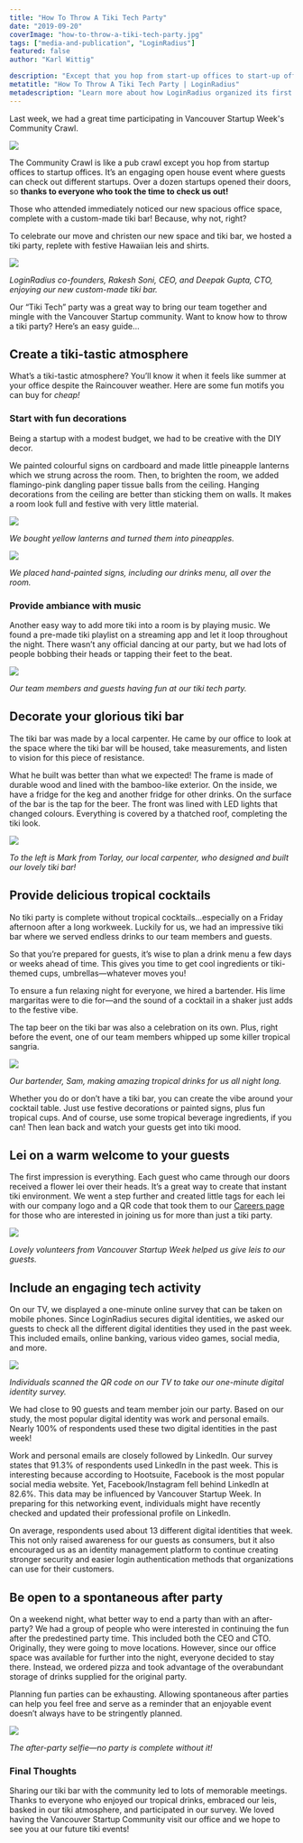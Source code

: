 ```yaml
---
title: "How To Throw A Tiki Tech Party"
date: "2019-09-20"
coverImage: "how-to-throw-a-tiki-tech-party.jpg"
tags: ["media-and-publication", "LoginRadius"]
featured: false 
author: "Karl Wittig"

description: "Except that you hop from start-up offices to start-up offices, Neighborhood Crawl is like a pub crawl. It's an interesting open house event where tourists can check out various start-ups. More than a dozen startups have opened their doors, so thank you to anyone who has taken the time to check us out!"
metatitle: "How To Throw A Tiki Tech Party | LoginRadius"
metadescription: "Learn more about how LoginRadius organized its first Tiki Tech Party successfully in it's Vancouver office despite the Raincouver weather."
---
```


Last week, we had a great time participating in Vancouver Startup Week's Community Crawl. 

![](VWS-V01.03_LinkedIn-1-1200x627-1-1024x536.png)

The Community Crawl is like a pub crawl except you hop from startup offices to startup offices. It’s an engaging open house event where guests can check out different startups. Over a dozen startups opened their doors, so **thanks to everyone who took the time to check us out!** 

Those who attended immediately noticed our new spacious office space, complete with a custom-made tiki bar! Because, why not, right?

To celebrate our move and christen our new space and tiki bar, we hosted a tiki party, replete with festive Hawaiian leis and shirts. 

![](IMG_1257a-1-1024x658.jpg)

_LoginRadius co-founders, Rakesh Soni, CEO, and Deepak Gupta, CTO, enjoying our new custom-made tiki bar._ 

Our “Tiki Tech” party was a great way to bring our team together and mingle with the Vancouver Startup community. Want to know how to throw a tiki party? Here’s an easy guide…

## Create a tiki-tastic atmosphere

What’s a tiki-tastic atmosphere? You’ll know it when it feels like summer at your office despite the Raincouver weather. Here are some fun motifs you can buy for _cheap!_

### Start with fun decorations

Being a startup with a modest budget, we had to be creative with the DIY decor. 

We painted colourful signs on cardboard and made little pineapple lanterns which we strung across the room. Then, to brighten the room, we added flamingo-pink dangling paper tissue balls from the ceiling. Hanging decorations from the ceiling are better than sticking them on walls. It makes a room look full and festive with very little material.

![](IMG_1132a-1024x658.jpg)

_We bought yellow lanterns and turned them into pineapples._ 

![](IMG_1215a-1-1024x658.jpg)

_We placed hand-painted signs, including our drinks menu, all over the room._

### Provide ambiance with music

Another easy way to add more tiki into a room is by playing music. We found a pre-made tiki playlist on a streaming app and let it loop throughout the night. There wasn’t any official dancing at our party, but we had lots of people bobbing their heads or tapping their feet to the beat. 

![](IMG_1178a-1024x658.jpg)

_Our team members and guests having fun at our tiki tech party._ 

## Decorate your glorious tiki bar

The tiki bar was made by a local carpenter. He came by our office to look at the space where the tiki bar will be housed, take measurements, and listen to vision for this piece of resistance. 

What he built was better than what we expected! The frame is made of durable wood and lined with the bamboo-like exterior. On the inside, we have a fridge for the keg and another fridge for other drinks. On the surface of the bar is the tap for the beer. The front was lined with LED lights that changed colours. Everything is covered by a thatched roof, completing the tiki look. 

![](IMG_1238-1a-1024x658.jpg)

_To the left is Mark from Torlay, our local carpenter, who designed and built our lovely tiki bar!_

## Provide delicious tropical cocktails 

No tiki party is complete without tropical cocktails…especially on a Friday afternoon after a long workweek. Luckily for us, we had an impressive tiki bar where we served endless drinks to our team members and guests. 

So that you’re prepared for guests, it’s wise to plan a drink menu a few days or weeks ahead of time. This gives you time to get cool ingredients or tiki-themed cups, umbrellas—whatever moves you!

To ensure a fun relaxing night for everyone, we hired a bartender. His lime margaritas were to die for—and the sound of a cocktail in a shaker just adds to the festive vibe.

The tap beer on the tiki bar was also a celebration on its own. Plus, right before the event, one of our team members whipped up some killer tropical sangria.

![](IMG_1149a-1024x658.jpg)

_Our bartender, Sam, making amazing tropical drinks for us all night long._ 

Whether you do or don’t have a tiki bar, you can create the vibe around your cocktail table. Just use festive decorations or painted signs, plus fun tropical cups. And of course, use some tropical beverage ingredients, if you can! Then lean back and watch your guests get into tiki mood. 


## Lei on a warm welcome to your guests

The first impression is everything. Each guest who came through our doors received a flower lei over their heads. It’s a great way to create that instant tiki environment. We went a step further and created little tags for each lei with our company logo and a QR code that took them to our [Careers page](https://www.loginradius.com/careers/) for those who are interested in joining us for more than just a tiki party. 

![](IMG_1244a-1024x658.jpg)

_Lovely volunteers from Vancouver Startup Week helped us give leis to our guests._ 

## Include an engaging tech activity

On our TV, we displayed a one-minute online survey that can be taken on mobile phones. Since LoginRadius secures digital identities, we asked our guests to check all the different digital identities they used in the past week. This included emails, online banking, various video games, social media, and more. 

![](IMG_1159a-1024x658.jpg)

_Individuals scanned the QR code on our TV to take our one-minute digital identity survey._ 

We had close to 90 guests and team member join our party. Based on our study, the most popular digital identity was work and personal emails. Nearly 100% of respondents used these two digital identities in the past week! 

Work and personal emails are closely followed by LinkedIn. Our survey states that 91.3% of respondents used LinkedIn in the past week. This is interesting because according to Hootsuite, Facebook is the most popular social media website. Yet, Facebook/Instagram fell behind LinkedIn at 82.6%. This data may be influenced by Vancouver Startup Week. In preparing for this networking event, individuals might have recently checked and updated their professional profile on LinkedIn. 

On average, respondents used about 13 different digital identities that week. This not only raised awareness for our guests as consumers, but it also encouraged us as an identity management platform to continue creating stronger security and easier login authentication methods that organizations can use for their customers. 


## Be open to a spontaneous after party

On a weekend night, what better way to end a party than with an after-party? We had a group of people who were interested in continuing the fun after the predestined party time. This included both the CEO and CTO. Originally, they were going to move locations. However, since our office space was available for further into the night, everyone decided to stay there. Instead, we ordered pizza and took advantage of the overabundant storage of drinks supplied for the original party. 

Planning fun parties can be exhausting. Allowing spontaneous after parties can help you feel free and serve as a reminder that an enjoyable event doesn’t always have to be stringently planned. 

![](IMG_20190913_200408a-1024x659.jpg)

_The after-party selfie—no party is complete without it!_

### Final Thoughts

Sharing our tiki bar with the community led to lots of memorable meetings. Thanks to everyone who enjoyed our tropical drinks, embraced our leis, basked in our tiki atmosphere, and participated in our survey. We loved having the Vancouver Startup Community visit our office and we hope to see you at our future tiki events!
